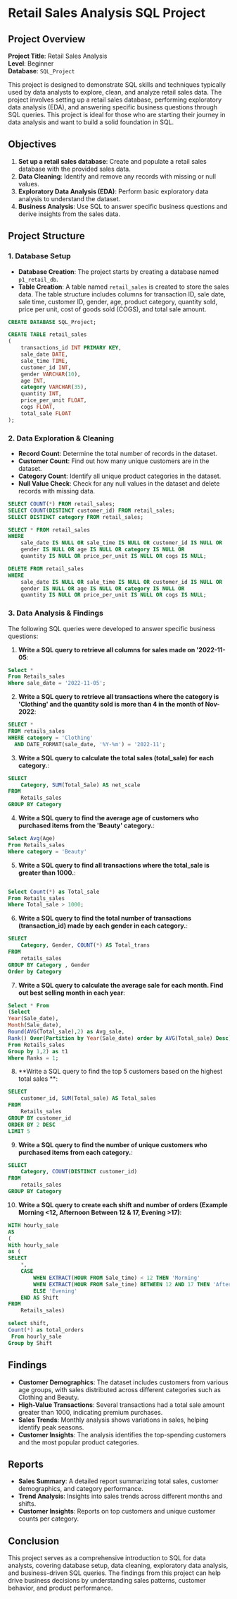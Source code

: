# Retail Sales Analysis SQL Project

## Project Overview

**Project Title**: Retail Sales Analysis  
**Level**: Beginner  
**Database**: `SQL_Project`

This project is designed to demonstrate SQL skills and techniques typically used by data analysts to explore, clean, and analyze retail sales data. The project involves setting up a retail sales database, performing exploratory data analysis (EDA), and answering specific business questions through SQL queries. This project is ideal for those who are starting their journey in data analysis and want to build a solid foundation in SQL.

## Objectives

1. **Set up a retail sales database**: Create and populate a retail sales database with the provided sales data.
2. **Data Cleaning**: Identify and remove any records with missing or null values.
3. **Exploratory Data Analysis (EDA)**: Perform basic exploratory data analysis to understand the dataset.
4. **Business Analysis**: Use SQL to answer specific business questions and derive insights from the sales data.

## Project Structure

### 1. Database Setup

- **Database Creation**: The project starts by creating a database named `p1_retail_db`.
- **Table Creation**: A table named `retail_sales` is created to store the sales data. The table structure includes columns for transaction ID, sale date, sale time, customer ID, gender, age, product category, quantity sold, price per unit, cost of goods sold (COGS), and total sale amount.

```sql
CREATE DATABASE SQL_Project;

CREATE TABLE retail_sales
(
    transactions_id INT PRIMARY KEY,
    sale_date DATE,	
    sale_time TIME,
    customer_id INT,	
    gender VARCHAR(10),
    age INT,
    category VARCHAR(35),
    quantity INT,
    price_per_unit FLOAT,	
    cogs FLOAT,
    total_sale FLOAT
);
```

### 2. Data Exploration & Cleaning

- **Record Count**: Determine the total number of records in the dataset.
- **Customer Count**: Find out how many unique customers are in the dataset.
- **Category Count**: Identify all unique product categories in the dataset.
- **Null Value Check**: Check for any null values in the dataset and delete records with missing data.

```sql
SELECT COUNT(*) FROM retail_sales;
SELECT COUNT(DISTINCT customer_id) FROM retail_sales;
SELECT DISTINCT category FROM retail_sales;

SELECT * FROM retail_sales
WHERE 
    sale_date IS NULL OR sale_time IS NULL OR customer_id IS NULL OR 
    gender IS NULL OR age IS NULL OR category IS NULL OR 
    quantity IS NULL OR price_per_unit IS NULL OR cogs IS NULL;

DELETE FROM retail_sales
WHERE 
    sale_date IS NULL OR sale_time IS NULL OR customer_id IS NULL OR 
    gender IS NULL OR age IS NULL OR category IS NULL OR 
    quantity IS NULL OR price_per_unit IS NULL OR cogs IS NULL;
```

### 3. Data Analysis & Findings

The following SQL queries were developed to answer specific business questions:

1. **Write a SQL query to retrieve all columns for sales made on '2022-11-05**:
```sql
Select *
From Retails_sales
Where sale_date = '2022-11-05';
```

2. **Write a SQL query to retrieve all transactions where the category is 'Clothing' and the quantity sold is more than 4 in the month of Nov-2022**:
```sql
SELECT *
FROM retails_sales
WHERE category = 'Clothing'
  AND DATE_FORMAT(sale_date, '%Y-%m') = '2022-11';
```

3. **Write a SQL query to calculate the total sales (total_sale) for each category.**:
```sql
SELECT 
    Category, SUM(Total_Sale) AS net_scale
FROM
    Retails_sales
GROUP BY Category

```

4. **Write a SQL query to find the average age of customers who purchased items from the 'Beauty' category.**:
```sql
Select Avg(Age)
From Retails_sales
Where category = 'Beauty'
```

5. **Write a SQL query to find all transactions where the total_sale is greater than 1000.**:
```sql

Select Count(*) as Total_sale 
From Retails_sales
Where Total_sale > 1000;

```

6. **Write a SQL query to find the total number of transactions (transaction_id) made by each gender in each category.**:
```sql
SELECT 
    Category, Gender, COUNT(*) AS Total_trans
FROM
    retails_sales
GROUP BY Category , Gender
Order by Category 
```

7. **Write a SQL query to calculate the average sale for each month. Find out best selling month in each year**:
```sql
Select * From 
(Select 
Year(Sale_date),
Month(Sale_date),
Round(AVG(Total_sale),2) as Avg_sale,
Rank() Over(Partition by Year(Sale_date) order by AVG(Total_sale) Desc) as Ranks
From Retails_sales
Group by 1,2) as t1
Where Ranks = 1;
```

8. **Write a SQL query to find the top 5 customers based on the highest total sales **:
```sql
SELECT 
    customer_id, SUM(Total_sale) AS Total_sales
FROM
    Retails_sales
GROUP BY customer_id
ORDER BY 2 DESC
LIMIT 5
```

9. **Write a SQL query to find the number of unique customers who purchased items from each category.**:
```sql
SELECT 
    Category, COUNT(DISTINCT customer_id)
FROM
    retails_sales
GROUP BY Category

```

10. **Write a SQL query to create each shift and number of orders (Example Morning <12, Afternoon Between 12 & 17, Evening >17)**:
```sql
WITH hourly_sale
AS
(
With hourly_sale
as (
SELECT 
    *,
    CASE
        WHEN EXTRACT(HOUR FROM Sale_time) < 12 THEN 'Morning'
        WHEN EXTRACT(HOUR FROM Sale_time) BETWEEN 12 AND 17 THEN 'Afternoon'
        ELSE 'Evening'
    END AS Shift
FROM
    Retails_sales)

select shift,
Count(*) as total_orders
 From hourly_sale
Group by Shift 
```

## Findings

- **Customer Demographics**: The dataset includes customers from various age groups, with sales distributed across different categories such as Clothing and Beauty.
- **High-Value Transactions**: Several transactions had a total sale amount greater than 1000, indicating premium purchases.
- **Sales Trends**: Monthly analysis shows variations in sales, helping identify peak seasons.
- **Customer Insights**: The analysis identifies the top-spending customers and the most popular product categories.

## Reports

- **Sales Summary**: A detailed report summarizing total sales, customer demographics, and category performance.
- **Trend Analysis**: Insights into sales trends across different months and shifts.
- **Customer Insights**: Reports on top customers and unique customer counts per category.

## Conclusion

This project serves as a comprehensive introduction to SQL for data analysts, covering database setup, data cleaning, exploratory data analysis, and business-driven SQL queries. The findings from this project can help drive business decisions by understanding sales patterns, customer behavior, and product performance.

